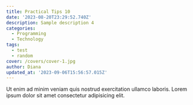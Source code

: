 ```yaml
---
title: Practical Tips 10
date: '2023-08-20T23:29:52.740Z'
description: Sample description 4
categories:
  - Programming
  - Technology
tags:
  - test
  - random
cover: /covers/cover-1.jpg
author: Diana
updated_at: '2023-09-06T15:56:57.015Z'
---
```


Ut enim ad minim veniam quis nostrud exercitation ullamco laboris.
Lorem ipsum dolor sit amet consectetur adipisicing elit.